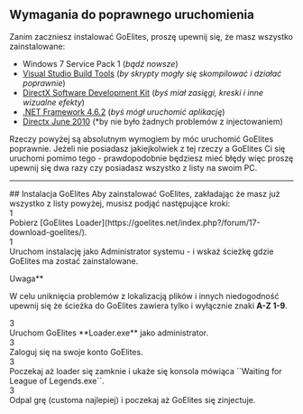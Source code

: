 ## Wymagania do poprawnego uruchomienia
Zanim zaczniesz instalować GoElites, proszę upewnij się, że masz wszystko zainstalowane:

- Windows 7 Service Pack 1 (*bądź nowsze*)
- [Visual Studio Build Tools](https://www.visualstudio.com/thank-you-downloading-visual-studio/?sku=BuildTools&rel=15#) (*by skrypty mogły się skompilować i działać poprawnie*)
- [DirectX Software Development Kit](https://www.microsoft.com/en-us/download/confirmation.aspx?id=6812) (*byś miał zasięgi, kreski i inne wizualne efekty*)
- [.NET Framework 4.6.2](https://download.microsoft.com/download/E/F/D/EFD52638-B804-4865-BB57-47F4B9C80269/NDP462-DevPack-KB3151934-ENU.exe) (*byś mógł uruchomić aplikację*)
- [Directx June 2010](https://www.microsoft.com/en-us/download/details.aspx?id=8109) (*by nie było żadnych problemów z injectowaniem)

Rzeczy powyżej są absolutnym wymogiem by móc uruchomić GoElites poprawnie. Jeżeli nie posiadasz jakiejkolwiek z tej rzeczy a GoElites Ci się uruchomi pomimo tego - prawdopodobnie będziesz mieć błędy więc proszę upewnij się dwa razy czy posiadasz wszystko z listy na swoim PC.
<hr>
## Instalacja GoElites
Aby zainstalować GoElites, zakładając że masz już wszystko z listy powyżej, musisz podjąć następujące kroki:</br>
<div class='square-box'><div class='square-content'><div><span>1</span></div></div></div> Pobierz [GoElites Loader](https://goelites.net/index.php?/forum/17-download-goelites/).<br>
<div class='square-box'><div class='square-content'><div><span>1</span></div></div></div> Uruchom instalację jako Administrator systemu - i wskaż ścieżkę gdzie GoElites ma zostać zainstalowane.<br>
<div class="admonition tip" style="margin-bottom: 5px";>
<p class="first admonition-title">Uwaga**<p>
<p class="last">W celu uniknięcia problemów z lokalizacją plików i innych niedogodność upewnij się że ścieżka do GoElites zawiera tylko i wyłącznie znaki <strong>A-Z 1-9</strong>.</p>
</div>
<div class='square-box'><div class='square-content'><div><span>3</span></div></div></div> Uruchom GoElites **Loader.exe** jako administrator.<br>
<div class='square-box'><div class='square-content'><div><span>3</span></div></div></div> Zaloguj się na swoje konto GoElites.<br>
<div class='square-box'><div class='square-content'><div><span>3</span></div></div></div> Poczekaj aż loader się zamknie i ukaże się konsola mówiąca ``Waiting for League of Legends.exe``.<br>
<div class='square-box'><div class='square-content'><div><span>3</span></div></div></div> Odpal grę (customa najlepiej) i poczekaj aż GoElites się zinjectuje.
